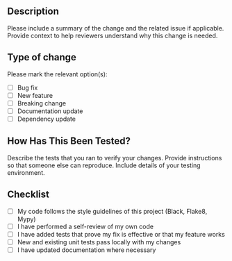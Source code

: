 ## Description

Please include a summary of the change and the related issue if applicable. Provide context to help reviewers understand why this change is needed.

## Type of change

Please mark the relevant option(s):

- [ ] Bug fix
- [ ] New feature
- [ ] Breaking change
- [ ] Documentation update
- [ ] Dependency update

## How Has This Been Tested?

Describe the tests that you ran to verify your changes. Provide instructions so that someone else can reproduce. Include details of your testing environment.

## Checklist

- [ ] My code follows the style guidelines of this project (Black, Flake8, Mypy)
- [ ] I have performed a self-review of my own code
- [ ] I have added tests that prove my fix is effective or that my feature works
- [ ] New and existing unit tests pass locally with my changes
- [ ] I have updated documentation where necessary
